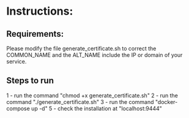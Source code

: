 # Instructions:
## Requirements:
Please modify the file generate_certificate.sh to correct the COMMON_NAME and the ALT_NAME include the IP or domain of your service.
## Steps to run
1 - run the command "chmod +x generate_certificate.sh"
2 - run the command "./generate_certificate.sh"
3 - run the command "docker-compose up -d"
5 - check the installation at "localhost:9444"